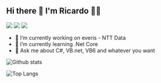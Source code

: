 ## Hi there 👋 I'm Ricardo 👩‍💻

<a href="https://br.linkedin.com/in/ricardocolzani"><img src="https://img.shields.io/badge/LinkedIn-0077B5?style=for-the-badge&logo=linkedin&logoColor=white"/></a> <a href="mailto:ricardo.colzani@hotmail.com"><img src="https://img.shields.io/badge/Microsoft_Outlook-0078D4?style=for-the-badge&logo=microsoft-outlook&logoColor=white"/></a> <a href="https://discordapp.com/users/421103893238513685/"><img src="https://img.shields.io/badge/Discord-7289DA?style=for-the-badge&logo=discord&logoColor=white"/></a>


- 🔭 I’m currently working on everis - NTT Data
- 🌱 I’m currently learning .Net Core
- 💬 Ask me about C#, VB.net, VB6 and whatever you want

![Github stats](https://github-readme-stats.vercel.app/api?username=rcolzani&show_icons=true)

![Top Langs](https://github-readme-stats.vercel.app/api/top-langs/?username=rcolzani&layout=compact)
